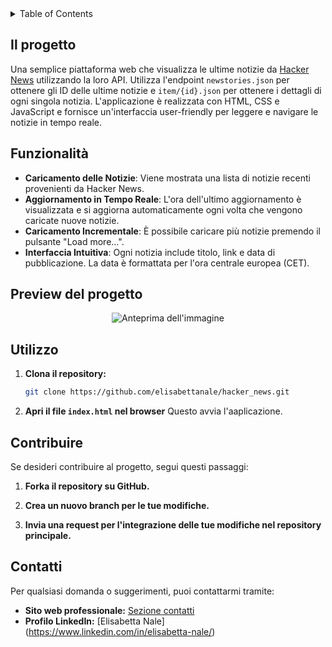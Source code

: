 <!-- TABLE OF CONTENTS -->
<details>
  <summary>Table of Contents</summary>
  <ol>
    <li><a href="#il-progetto">Il progetto: HackerNews Platform</a></li>
    <li><a href="#funzionalita">Funzionalità</a></li>
    <li><a href="#utilizzo">Utilizzo</a></li>
    <li><a href="#contribuire">Contribuire</a></li>
    <li><a href="#contatti">Contatti</a></li>
  </ol>
</details>



<!-- IL PROGETTO -->
## Il progetto

Una semplice piattaforma web che visualizza le ultime notizie da [Hacker News](https://news.ycombinator.com/) utilizzando la loro API. Utilizza l'endpoint `newstories.json` per ottenere gli ID delle ultime notizie e `item/{id}.json` per ottenere i dettagli di ogni singola notizia. L'applicazione è realizzata con HTML, CSS e JavaScript e fornisce un'interfaccia user-friendly per leggere e navigare le notizie in tempo reale.


<!-- FUNZIONALITà -->
## Funzionalità

- **Caricamento delle Notizie**: Viene mostrata una lista di notizie recenti provenienti da Hacker News.
- **Aggiornamento in Tempo Reale**: L'ora dell'ultimo aggiornamento è visualizzata e si aggiorna automaticamente ogni volta che vengono caricate nuove notizie.
- **Caricamento Incrementale**: È possibile caricare più notizie premendo il pulsante "Load more...".
- **Interfaccia Intuitiva**: Ogni notizia include titolo, link e data di pubblicazione. La data è formattata per l'ora centrale europea (CET).


## Preview del progetto

<p align="center">
    <img src="https://github.com/ElisabettaNale/hacker_news/blob/main/img/favicon_orange.ico"
         alt="Anteprima dell'immagine">
</p>


<!-- UTILIZZO -->
## Utilizzo

1. **Clona il repository:**
    ```bash
    git clone https://github.com/elisabettanale/hacker_news.git
    ```
2. **Apri il file `index.html` nel browser**
    Questo avvia l'aaplicazione.


<!-- CONTRIBUIRE -->
## Contribuire

Se desideri contribuire al progetto, segui questi passaggi: 

1. **Forka il repository su GitHub.**

2. **Crea un nuovo branch per le tue modifiche.**

3. **Invia una request per l'integrazione delle tue modifiche nel repository principale.**


<!-- CONTATTI -->
## Contatti

Per qualsiasi domanda o suggerimenti, puoi contattarmi tramite:

- **Sito web professionale:** [Sezione contatti](https://elisabettanale.github.io/pages/contacts.html)
- **Profilo LinkedIn:** [Elisabetta Nale] (https://www.linkedin.com/in/elisabetta-nale/)